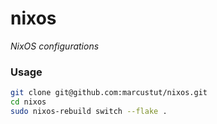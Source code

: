 # nixos

*NixOS configurations*

### Usage

```sh
git clone git@github.com:marcustut/nixos.git
cd nixos
sudo nixos-rebuild switch --flake .
```
